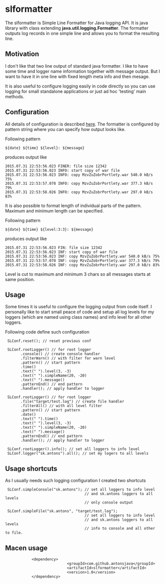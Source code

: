 
# slformatter

The slformatter is Simple Line Formatter for Java logging API. It is 
java library with class extending **java.util.logging.Formatter**.
The formatter outputs log records in one simple line and allows you to 
format the resulting line.

## Motivation

I don't like that two line output of standard java formatter. I like to 
have some time and logger name information together with message output. 
But I want to have it in one line with fixed length meta info and then 
mesage.

It is also useful to configure logging easily in code directly so you 
can use logging for small standalone applications or just ad hoc 'testing'
main methods. 

## Configuration

All details of configuration is described [here](./config.md). 
The formatter is configured by pattern string where you can specify how 
output looks like.

Following pattern
```
${date} ${time} ${level}: ${message}
```
produces output like
```
2015.07.31 22:53:56.023 FINER: file size 12342
2015.07.31 22:53:56.023 INFO: start copy of war file
2015.07.31 22:53:56.023 INFO: copy MzvZuZobrPortlety.war 540.0 kB/s 75%  
2015.07.31 22:53:57.078 INFO: copy MzvZuZobrPortlety.war 377.3 kB/s 79% 
2015.07.31 22:53:58.026 INFO: copy MzvZuZobrPortlety.war 297.0 kB/s 83% 
```

It is also possible to format length of individual parts of the pattern. 
Maximum and minimum length can be specified. 

Following pattern
```
${date} ${time} ${level:3:3}: ${message}
```
produces output like 
```
2015.07.31 22:53:56.023 FIN: file size 12342
2015.07.31 22:53:56.023 INF: start copy of war file
2015.07.31 22:53:56.023 INF: copy MzvZuZobrPortlety.war 540.0 kB/s 75%  
2015.07.31 22:53:57.078 INF: copy MzvZuZobrPortlety.war 377.3 kB/s 79% 
2015.07.31 22:53:58.026 INF: copy MzvZuZobrPortlety.war 297.0 kB/s 83% 
```
Level is cut to maximum and minimum 3 chars so all messages starts at 
same position.

## Usage

Some times it is useful to configure the logging output from code itself. 
I personally like to start small peace of code and setup all log levels 
for my loggers (which are named using class names) and info level for 
all other loggers.

Following code define such configuration
```
 SLConf.reset(); // reset previous conf
        
 SLConf.rootLogger() // for root logger
       .console() // create console handler
       .filterWarn() // with filter for warn level
       .pattern() // start pattern
       .time()
       .text(" ").level(3, -3)
       .text(" ").simpleName(20, -20)
       .text(" ").message()
       .patternEnd() // end pattern
       .handler(); // apply handler to logger
        
 SLConf.rootLogger() // for root logger
       .file("target/test.log") // create file handler
       .filterAll() // with all level filter
       .pattern() // start pattern
       .date()
       .text(" ").time()
       .text(" ").level(3, -3)
       .text(" ").simpleName(20, -20)
       .text(" ").message()
       .patternEnd() // end pattern
       .handler(); // apply handler to logger
        
 SLConf.rootLogger().info(); // set all loggers to info level
 SLConf.logger("sk.antons").all(); // set my logers to all levels
```

## Usage shortcuts

As I usually needs such logging configuration I created two shortcuts 
```
 SLConf.simpleConsole("sk.antons"); // set all loggers to info level 
                                    // and sk.antons loggers to all levels
                                    // only console output

 SLConf.simpleFile("sk.antons", "target/test.log"); 
                                    // set all loggers to info level 
                                    // and sk.antons loggers to all levels
                                    // info to console and all other to file.

```

## Macen usage

```
			<dependency>
							<groupId>com.github.antonsjava</groupId>
							<artifactId>slformatter</artifactId>
							<version>1.0</version>
			</dependency>
```

